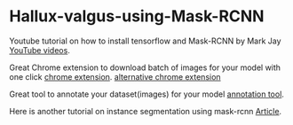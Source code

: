 # Hallux-valgus-using-Mask-RCNN

Youtube tutorial on how to install tensorflow and Mask-RCNN by Mark Jay [YouTube videos](https://www.youtube.com/watch?v=2TikTv6PWDw&list=PLX-LrBk6h3wRAF22jBUxDgOvyhIgLN4Cg).

Great Chrome extension to download batch of images for your model with one click [chrome extension](https://chrome.google.com/webstore/detail/download-all-images/ifipmflagepipjokmbdecpmjbibjnakm).
[alternative chrome extension](https://chrome.google.com/webstore/detail/zzllrr-imager-geek/gfjhimhkjmipphnaminnnnjpnlneeplk?hl=en)

Great tool to annotate your dataset(images) for your model [annotation tool](http://www.robots.ox.ac.uk/~vgg/software/via/).

Here is another tutorial on instance segmentation using mask-rcnn [Article](https://engineering.matterport.com/splash-of-color-instance-segmentation-with-mask-r-cnn-and-tensorflow-7c761e238b46).

